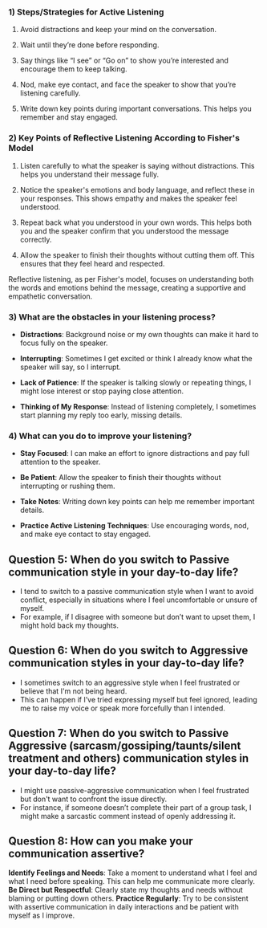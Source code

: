 ### 1) Steps/Strategies for Active Listening

1. Avoid distractions and keep your mind on the conversation.

2. Wait until they’re done before responding.

3. Say things like “I see” or “Go on” to show you’re interested and encourage them to keep talking.

4. Nod, make eye contact, and face the speaker to show that you’re listening carefully.

5. Write down key points during important conversations. This helps you remember and stay engaged.

### 2) Key Points of Reflective Listening According to Fisher's Model

1. Listen carefully to what the speaker is saying without distractions. This helps you understand their message fully.

2. Notice the speaker's emotions and body language, and reflect these in your responses. This shows empathy and makes the speaker feel understood.

3. Repeat back what you understood in your own words. This helps both you and the speaker confirm that you understood the message correctly.

4. Allow the speaker to finish their thoughts without cutting them off. This ensures that they feel heard and respected.

Reflective listening, as per Fisher's model, focuses on understanding both the words and emotions behind the message, creating a supportive and empathetic conversation.

### 3) What are the obstacles in your listening process?

- **Distractions**: Background noise or my own thoughts can make it hard to focus fully on the speaker.

- **Interrupting**: Sometimes I get excited or think I already know what the speaker will say, so I interrupt.

- **Lack of Patience**: If the speaker is talking slowly or repeating things, I might lose interest or stop paying close attention.

- **Thinking of My Response**: Instead of listening completely, I sometimes start planning my reply too early, missing details.

### 4) What can you do to improve your listening?

- **Stay Focused**: I can make an effort to ignore distractions and pay full attention to the speaker.

- **Be Patient**: Allow the speaker to finish their thoughts without interrupting or rushing them.

- **Take Notes**: Writing down key points can help me remember important details.

- **Practice Active Listening Techniques**: Use encouraging words, nod, and make eye contact to stay engaged.

## Question 5: When do you switch to Passive communication style in your day-to-day life?

- I tend to switch to a passive communication style when I want to avoid conflict, especially in situations where I feel uncomfortable or unsure of myself.
- For example, if I disagree with someone but don’t want to upset them, I might hold back my thoughts.

## Question 6: When do you switch to Aggressive communication styles in your day-to-day life?

- I sometimes switch to an aggressive style when I feel frustrated or believe that I'm not being heard.
- This can happen if I’ve tried expressing myself but feel ignored, leading me to raise my voice or speak more forcefully than I intended.

## Question 7: When do you switch to Passive Aggressive (sarcasm/gossiping/taunts/silent treatment and others) communication styles in your day-to-day life?

- I might use passive-aggressive communication when I feel frustrated but don't want to confront the issue directly.
- For instance, if someone doesn’t complete their part of a group task, I might make a sarcastic comment instead of openly addressing it.

## Question 8: How can you make your communication assertive?

**Identify Feelings and Needs**: Take a moment to understand what I feel and what I need before speaking. This can help me communicate more clearly.
**Be Direct but Respectful**: Clearly state my thoughts and needs without blaming or putting down others.
**Practice Regularly**: Try to be consistent with assertive communication in daily interactions and be patient with myself as I improve.

